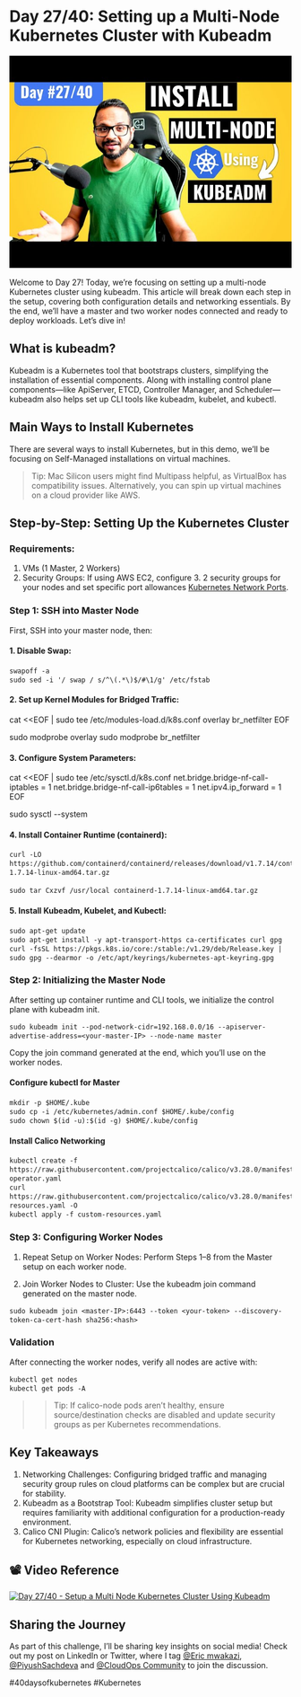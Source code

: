 # Day 27/40: Setting up a Multi-Node Kubernetes Cluster with Kubeadm

<img src='./assets/27.png'>

Welcome to Day 27! Today, we’re focusing on setting up a multi-node Kubernetes cluster using kubeadm. This article will break down each step in the setup, covering both configuration details and networking essentials. By the end, we’ll have a master and two worker nodes connected and ready to deploy workloads. Let’s dive in!

## What is kubeadm?

Kubeadm is a Kubernetes tool that bootstraps clusters, simplifying the installation of essential components. Along with installing control plane components—like ApiServer, ETCD, Controller Manager, and Scheduler—kubeadm also helps set up CLI tools like kubeadm, kubelet, and kubectl.
## Main Ways to Install Kubernetes

There are several ways to install Kubernetes, but in this demo, we’ll be focusing on Self-Managed installations on virtual machines.

>Tip: Mac Silicon users might find Multipass helpful, as VirtualBox has compatibility issues. Alternatively, you can spin up virtual machines on a cloud provider like AWS.

## Step-by-Step: Setting Up the Kubernetes Cluster

### Requirements:

1. VMs (1 Master, 2 Workers)
2. Security Groups: If using AWS EC2, configure 3. 2 security groups for your nodes and set specific port allowances [Kubernetes Network Ports](https://kubernetes.io/docs/reference/networking/ports-and-protocols/).


### Step 1: SSH into Master Node

First, SSH into your master node, then:

#### 1. Disable Swap:
```
swapoff -a
sudo sed -i '/ swap / s/^\(.*\)$/#\1/g' /etc/fstab
```
#### 2. Set up Kernel Modules for Bridged Traffic:

cat <<EOF | sudo tee /etc/modules-load.d/k8s.conf
overlay
br_netfilter
EOF

sudo modprobe overlay
sudo modprobe br_netfilter

#### 3. Configure System Parameters:

cat <<EOF | sudo tee /etc/sysctl.d/k8s.conf
net.bridge.bridge-nf-call-iptables  = 1
net.bridge.bridge-nf-call-ip6tables = 1
net.ipv4.ip_forward                 = 1
EOF

sudo sysctl --system

#### 4. Install Container Runtime (containerd):
```
curl -LO https://github.com/containerd/containerd/releases/download/v1.7.14/containerd-1.7.14-linux-amd64.tar.gz

sudo tar Cxzvf /usr/local containerd-1.7.14-linux-amd64.tar.gz
```
#### 5. Install Kubeadm, Kubelet, and Kubectl:
```
sudo apt-get update
sudo apt-get install -y apt-transport-https ca-certificates curl gpg
curl -fsSL https://pkgs.k8s.io/core:/stable:/v1.29/deb/Release.key | sudo gpg --dearmor -o /etc/apt/keyrings/kubernetes-apt-keyring.gpg
```
### Step 2: Initializing the Master Node

After setting up container runtime and CLI tools, we initialize the control plane with kubeadm init.
```
sudo kubeadm init --pod-network-cidr=192.168.0.0/16 --apiserver-advertise-address=<your-master-IP> --node-name master
```
Copy the join command generated at the end, which you’ll use on the worker nodes.

#### Configure kubectl for Master
```
mkdir -p $HOME/.kube
sudo cp -i /etc/kubernetes/admin.conf $HOME/.kube/config
sudo chown $(id -u):$(id -g) $HOME/.kube/config
```
#### Install Calico Networking
```
kubectl create -f https://raw.githubusercontent.com/projectcalico/calico/v3.28.0/manifests/tigera-operator.yaml
curl https://raw.githubusercontent.com/projectcalico/calico/v3.28.0/manifests/custom-resources.yaml -O
kubectl apply -f custom-resources.yaml
```
### Step 3: Configuring Worker Nodes

1. Repeat Setup on Worker Nodes: Perform Steps 1–8 from the Master setup on each worker node.

2. Join Worker Nodes to Cluster: Use the kubeadm join command generated on the master node.
```
sudo kubeadm join <master-IP>:6443 --token <your-token> --discovery-token-ca-cert-hash sha256:<hash>
```
### Validation

After connecting the worker nodes, verify all nodes are active with:
```
kubectl get nodes
kubectl get pods -A
```
>>Tip: If calico-node pods aren’t healthy, ensure source/destination checks are disabled and update security groups as per Kubernetes recommendations.

## Key Takeaways

1. Networking Challenges: Configuring bridged traffic and managing security group rules on cloud platforms can be complex but are crucial for stability.
2. Kubeadm as a Bootstrap Tool: Kubeadm simplifies cluster setup but requires familiarity with additional configuration for a production-ready environment.
3. Calico CNI Plugin: Calico’s network policies and flexibility are essential for Kubernetes networking, especially on cloud infrastructure.

## 📽️ Video Reference
[![Day 27/40 - Setup a Multi Node Kubernetes Cluster Using Kubeadm ](https://img.youtube.com/vi/WcdMC3Lj4tU/sddefault.jpg)](https://youtu.be/WcdMC3Lj4tU)

## Sharing the Journey

As part of this challenge, I’ll be sharing key insights on social media! Check out my post on LinkedIn or Twitter, where I tag [@Eric mwakazi](https://www.linkedin.com/in/eric-mwakazi), [@PiyushSachdeva](https://www.linkedin.com/in/piyush-sachdeva) and [@CloudOps Community](https://www.linkedin.com/company/thecloudopscomm) to join the discussion.

#40daysofkubernetes #Kubernetes